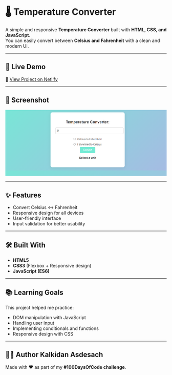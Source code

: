 # 🌡️ Temperature Converter

A simple and responsive **Temperature Converter** built with **HTML, CSS, and JavaScript**.  
You can easily convert between **Celsius and Fahrenheit** with a clean and modern UI.  

---

## 🚀 Live Demo
🔗 [View Project on Netlify]([https://your-netlify-link.netlify.app](https://tempctof.netlify.app/))

---

## 📸 Screenshot
![App Screenshot](./image/temp.png)

---

## ✨ Features
- Convert Celsius ↔ Fahrenheit
- Responsive design for all devices
- User-friendly interface
- Input validation for better usability

---

## 🛠️ Built With
- **HTML5**  
- **CSS3** (Flexbox + Responsive design)  
- **JavaScript (ES6)**  

---

## 📚 Learning Goals
This project helped me practice:
- DOM manipulation with JavaScript
- Handling user input
- Implementing conditionals and functions
- Responsive design with CSS

---

## 👨‍💻 Author Kalkidan Asdesach
Made with ❤️ as part of my **#100DaysOfCode challenge**.
